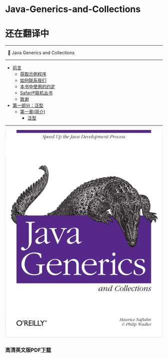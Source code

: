 # Java-Generics-and-Collections
# 还在翻译中

---
  
:book: Java Generics and Collections
 
---

- [前言](Preface.md)
  - [获取示例程序](Preface.md#获取示例程序)
  - [如何联系我们](Preface.md#如何联系我们)
  - [本书中使用的约定](Preface.md#本书中使用的约定)
  - [Safari®联机丛书](Preface.md#Safari®联机丛书)
  - [致谢](Preface.md#致谢)
- [第一部分：泛型](ch1/00_Introduction.md)
  - [第一章(简介)](ch1/00_Introduction.md#第一章(简介))
    - [泛型](ch1/01_Generics.md#泛型) 


---

![Java Generics and Collections](book.jpg)

### 高清英文版PDF[下载](https://github.com/maskleo/Java-Generics-and-Collections/files/1634266/Java.pdf)
